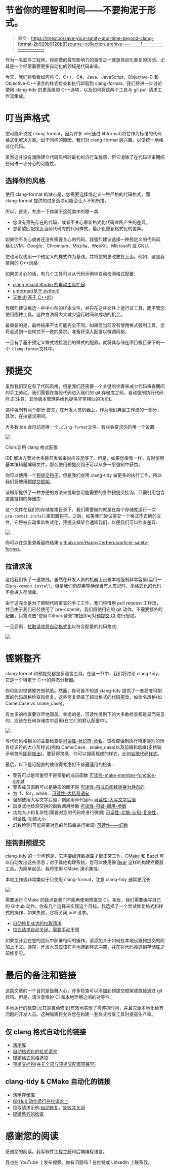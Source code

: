 # 节省你的理智和时间——不要拘泥于形式。

> 原文：<https://itnext.io/save-your-sanity-and-time-beyond-clang-format-2b929b9120b8?source=collection_archive---------1----------------------->

作为一名软件工程师，你能做的最有影响力的事情之一就是自动化重复的活动。尤其是一个经常需要更多自动化的领域是代码审查。

今天，我们将看看如何将 C、C++、C#、Java、JavaScript、Objective-C 和 Objective-C++语言的样式检查和执行卸载到 clang-format。我们将进一步讨论使用 clang-tidy 的更高级的 C++选项，以及如何将这两个工具与 git pull 请求工作流集成。

# 叮当声格式

您可能听说过 clang-format，因为许多 ide(通过 libformat)将它作为标准的代码格式化解决方案。出于同样的原因，我们对 clang-format 感兴趣，以便统一地格式化代码。

虽然这并没有消除建立代码风格时最初的自行车脱落，但它消除了在代码评审期间任何进一步分心的可能性。

## 选择你的风格

使用 clang-format 的缺点是，您需要选择或定义一种严格的代码格式，而 clang-format 提供的过多选项可能会让人不知所措。

所以，首先，考虑一下你属于这两类中的哪一类:

*   您没有预先存在的代码，或者不关心重新格式化代码库所产生的差异。
*   您希望匹配接近当前代码库的代码样式，最小化重新格式化的差异。

如果你不关心或者还没有需要关心的代码，我强烈建议选择一种预定义的代码风格:LLVM、Google、Chromium、Mozilla、WebKit、Microsoft 或 GNU。

您也可以使用一个预定义的样式作为基线，并将您的更改放在上面。例如，这是我常用的 C++风格:

如果您关心的话，有几个工具可以从代码示例中自动检测格式配置:

*   [clang Visual Studio 的电动工具扩展](https://clangpowertools.com/)
*   [unformat(基于 python)](https://github.com/johnmcfarlane/unformat)
*   [无格式(基于 C++的)](https://github.com/alandefreitas/clang-unformat)

我强烈建议挑选一些中小型的样本文件，并只在这些文件上运行该工具，而不管您使用哪种工具。这种方法将大大减少运行时间和成功的机会。

最重要的是，最终结果不太可能完全不同。如果您当前没有使用格式强制工具，您将会遇到一些样式不一致的情况。准备好深入配置以微调风格。

一旦有了基于预定义样式或检测到的样式的配置，就将其存储在项目根目录下的一个`.clang-format`文件中。

# 预提交

虽然我们现在有了代码风格，但是我们还需要一个关键的步骤来减少代码审查期间的手工劳动。我们需要在每段代码进入我们的 git 存储库之前，自动强制执行代码样式(注意，其他版本管理系统也提供非常相似的功能)。

这种强制有两个部分:首先，在开发人员机器上，作为他们典型工作流的一部分，其次，在拉请求期间。

大多数 ide 会自动选择一个`.clang-format`文件，有些会要求你启用一个设置:

![](img/6d68b57e98711876df9e83bac6547ec6.png)

Clion:启用 clang 格式配置

IDE 解决方案对大多数开发者来说应该足够了。但是，如果您像我一样，有时使用基本编辑器编辑文件，那么使用预提交钩子可以从多一层强制中获益。

你可以使用一个[预提交钩子](https://github.com/andrewseidl/githook-clang-format)，但是我们会用 clang-tidy 做更多的执行工作，所以我们将使用[预提交框架](https://pre-commit.com/)。

该框架提供了一种方便的方法来提取您可能需要的各种预提交挂钩，只需引用包含这些挂钩的存储库:

这个文件在我们的存储库根目录下，我们需要做的就是在每个存储库运行一次`pre-commit install`来配置钩子。之后，如果我们尝试提交一个格式不正确的文件，它将被自动重新格式化，预提交框架会通知我们，以便我们可以检查差异:

![](img/2565d9304318982ccc5401d938d3f5b1.png)

你可以在这里查看最终结果:[github.com/HappyCerberus/article-sanity-format](https://github.com/HappyCerberus/article-sanity-format)。

## 拉请求流

这给我们多了一道防线。虽然在开发人员的机器上设置本地强制非常容易(运行一次`pre-commit install`，但是我们仍然希望确保当有人忘记时，未格式化的代码不会进入存储库。

由于这完全是为了限制代码审查的手工工作，我们将借用 pull request 工作流，并且由于我们已经使用了 pre-commit，我们将使用它的 git 动作。不需要额外的配置，只需点击“使用 Github 登录”按钮即可对[预提交 CI](https://pre-commit.ci/) 进行授权。

一旦启用，[拉取请求将自动格式化](https://github.com/HappyCerberus/article-sanity-format/pull/1)以符合配置的代码格式:

![](img/57a9f60ef1cee09dd34d9faec583aaa8.png)

# 铿锵整齐

clang-format 和预提交都是多语言工具。在这一节中，我们将讨论 clang-tidy，它是一个特定于 C++的静态分析器。

你可能对铿锵整齐很熟悉。然而，你可能不知道 clang-tidy 提供了一套高度可配置的代码风格检查和修复。这些修复涵盖了超出格式的代码更改，如命名风格(如 CamelCase vs snake_case)。

有太多的检查要详尽地涵盖。幸运的是，可读性类别下的大多数检查都是显而易见的，应该在任何存储库中启用(在它们的默认配置中)。

![](img/0893d3aff1c0f957f5a0bcdb8b0c8e0b.png)

与代码风格相关的主要检查是[可读性-标识符-命名](https://releases.llvm.org/13.0.0/tools/clang/tools/extra/docs/clang-tidy/checks/readability-identifier-naming.html)。该检查强制执行特定类别的所有标识符的大小写样式(例如 CamelCase、snake_case)以及前缀和后缀(支持匈牙利符号[即将推出](https://clang.llvm.org/extra/clang-tidy/checks/readability-identifier-naming.html))。要获得灵感，你可以搜索现成的样式，比如[谷歌代码样式](https://gist.github.com/airglow923/1fa3bda42f2b193920d7f46ee8345e04)。

最后，以下是可配置的或值得考虑但不普遍适用的检查:

*   警告可以是常量但不是常量的成员函数
    [可读性-make-member-function-const](https://releases.llvm.org/13.0.0/tools/clang/tools/extra/docs/clang-tidy/checks/readability-make-member-function-const.html)
*   警告成员函数可以是静态的而不是
    [可读性-将成员函数转换为静态的](https://releases.llvm.org/13.0.0/tools/clang/tools/extra/docs/clang-tidy/checks/readability-convert-member-functions-to-static.html)
*   为 if，for，while…
    [可读性-大括号语句](https://releases.llvm.org/13.0.0/tools/clang/tools/extra/docs/clang-tidy/checks/readability-braces-around-statements.html)
*   强制使用大写文字后缀，例如用`0U`代替`0u`
    [可读性-大写文字后缀](https://releases.llvm.org/13.0.0/tools/clang/tools/extra/docs/clang-tidy/checks/readability-uppercase-literal-suffix.html)
*   启发式地检测交换的函数调用参数
    [可读性-可疑-调用-参数](https://releases.llvm.org/13.0.0/tools/clang/tools/extra/docs/clang-tidy/checks/readability-suspicious-call-argument.html)
*   功能大小和复杂性(需要对您的代码库进行微调)
    [可读性-功能-认知-复杂性](https://releases.llvm.org/13.0.0/tools/clang/tools/extra/docs/clang-tidy/checks/readability-function-cognitive-complexity.html)，[可读性-功能大小](https://releases.llvm.org/13.0.0/tools/clang/tools/extra/docs/clang-tidy/checks/readability-function-size.html)
*   幻数检测(可能需要对您的代码库进行微调)
    [可读性——幻数](https://releases.llvm.org/13.0.0/tools/clang/tools/extra/docs/clang-tidy/checks/readability-magic-numbers.html)

## 挂钩到预提交

clang-tidy 的一个问题是，它需要编译数据库才能正常工作。CMake 和 Bazel 可以自动发出这些信息；对于其他构建系统，您可以使用像 [Bear](https://github.com/rizsotto/Bear) 这样的构建拦截器工具。为简单起见，我将使用 CMake 演示集成:

本地工作流非常类似于只使用 clang-format，注意 clang-tidy 通常更冗长:

![](img/d465758a7f183909bef761a5ea1c235f.png)

需要运行 CMake 的缺点是我们不能再使用预提交 CI。相反，我们需要编写自己的 Github 动作。你有几个选择来实现这个目标。我选择了一个尝试修复格式和样式的操作，如果失败，它将关闭 pull 请求。

*   [自动修复成功的拉取请求](https://github.com/HappyCerberus/article-sanity-tidy/pull/14)
*   [拉式请求自动关闭，需要手动干预](https://github.com/HappyCerberus/article-sanity-tidy/pull/15)

如果您计划在您的团队中部署相同的操作，请添加关于如何在本地设置预提交的附加上下文。通常，开发人员应该在本地遇到样式冲突，并在将代码推送到存储库之前修复它。

# 最后的备注和链接

这篇文章的一个目的是鼓舞人心。许多检查可以添加到预提交框架或直接通过 git 挂钩。但是，请注意维护 CI 和本地环境之间的对等性。

本地运行的检查(尤其是自动修复)有效地实现了零停机时间，并且完全本地化给有问题的开发人员。这种隔离将允许您在构建一套样式检查工具时提高生产率。

## 仅 clang 格式自动化的链接

*   [演示库](https://github.com/HappyCerberus/article-sanity-format)
*   [自动格式化的拉式请求](https://github.com/HappyCerberus/article-sanity-format/pull/1)
*   [铿锵格式风格选项](https://clang.llvm.org/docs/ClangFormatStyleOptions.html)
*   [预提交挂钩(并非全部与预提交配置项兼容)](https://pre-commit.com/hooks.html)

## clang-tidy & CMake 自动化的链接

*   [演示存储库](https://github.com/HappyCerberus/article-sanity-tidy)
*   [GitHub 动作运行在拉请求上](https://github.com/HappyCerberus/article-sanity-tidy/blob/main/.github/workflows/pre-commit.yml)
*   拉取请求示例:[自动修复](https://github.com/HappyCerberus/article-sanity-tidy/pull/14)，[失败并关闭](https://github.com/HappyCerberus/article-sanity-tidy/pull/15)
*   [铿锵整齐的检查](https://clang.llvm.org/extra/clang-tidy/checks/list.html)

# 感谢您的阅读

感谢您的阅读。我写软件工程主题和后端编程语言。

我也在 YouTube 上发布视频。你有问题吗？在推特或 LinkedIn 上联系我。